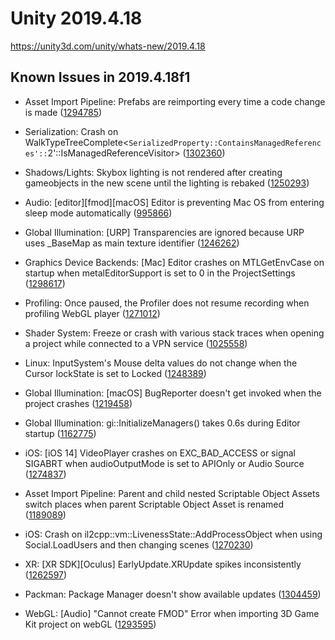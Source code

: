 # Unity 2019.4.18

https://unity3d.com/unity/whats-new/2019.4.18

## Known Issues in 2019.4.18f1



*   Asset Import Pipeline: Prefabs are reimporting every time a code change is made ([1294785](https://issuetracker.unity3d.com/issues/prefabs-are-reimporting-every-time-a-code-change-is-made))
    
*   Serialization: Crash on WalkTypeTreeComplete<`SerializedProperty::ContainsManagedReferences'::`2'::IsManagedReferenceVisitor> ([1302360](https://issuetracker.unity3d.com/issues/crash-on-walktypetreecomplete-serializedproperty-containsmanagedreferences-2-ismanagedreferencevisitor))
    
*   Shadows/Lights: Skybox lighting is not rendered after creating gameobjects in the new scene until the lighting is rebaked ([1250293](https://issuetracker.unity3d.com/issues/skybox-lighting-is-not-shown-after-creating-new-gameobjects-in-the-new-scene))
    
*   Audio: \[editor\]\[fmod\]\[macOS\] Editor is preventing Mac OS from entering sleep mode automatically ([995866](https://issuetracker.unity3d.com/issues/editor-is-preventing-mac-os-from-entering-sleep-mode-automatically))
    
*   Global Illumination: \[URP\] Transparencies are ignored because URP uses \_BaseMap as main texture identifier ([1246262](https://issuetracker.unity3d.com/issues/urp-shadows-from-alpha-materials-are-not-baked-into-a-lightmap-when-using-baked-lit-shader))
    
*   Graphics Device Backends: \[Mac\] Editor crashes on MTLGetEnvCase on startup when metalEditorSupport is set to 0 in the ProjectSettings ([1298617](https://issuetracker.unity3d.com/issues/mac-editor-crashes-on-mtlgetenvcase-on-startup-when-metaleditorsupport-is-set-to-0-in-the-projectsettings))
    
*   Profiling: Once paused, the Profiler does not resume recording when profiling WebGL player ([1271012](https://issuetracker.unity3d.com/issues/once-paused-the-profiler-does-not-resume-recording-when-profiling-webgl-player))
    
*   Shader System: Freeze or crash with various stack traces when opening a project while connected to a VPN service ([1025558](https://issuetracker.unity3d.com/issues/editor-freezes-slash-crashes-when-connected-to-nordvpn))
    
*   Linux: InputSystem's Mouse delta values do not change when the Cursor lockState is set to Locked ([1248389](https://issuetracker.unity3d.com/issues/linux-inputsystems-mouse-delta-values-do-not-change-when-the-cursor-lockstate-is-set-to-locked))
    
*   Global Illumination: \[macOS\] BugReporter doesn't get invoked when the project crashes ([1219458](https://issuetracker.unity3d.com/issues/macos-bugreporter-doesnt-get-invoked-when-the-project-crashes))
    
*   Global Illumination: gi::InitializeManagers() takes 0.6s during Editor startup ([1162775](https://issuetracker.unity3d.com/issues/gi-initializemanagers-takes-0-dot-4s-during-editor-startup))
    
*   iOS: \[iOS 14\] VideoPlayer crashes on EXC\_BAD\_ACCESS or signal SIGABRT when audioOutputMode is set to APIOnly or Audio Source ([1274837](https://issuetracker.unity3d.com/issues/ios-videoplayer-crashes-when-audiooutputmode-is-set-to-apionly-or-audiosource))
    
*   Asset Import Pipeline: Parent and child nested Scriptable Object Assets switch places when parent Scriptable Object Asset is renamed ([1189089](https://issuetracker.unity3d.com/issues/parent-and-child-nested-scriptable-object-assets-switch-places-when-parent-scriptable-object-asset-is-renamed))
    
*   iOS: Crash on il2cpp::vm::LivenessState::AddProcessObject when using Social.LoadUsers and then changing scenes ([1270230](https://issuetracker.unity3d.com/issues/ios-il2cpp-crash-on-il2cpp-vm-livenessstate-addprocessobject-when-using-social-dot-loadusers-and-then-changing-scenes))
    
*   XR: \[XR SDK\]\[Oculus\] EarlyUpdate.XRUpdate spikes inconsistently ([1262597](https://issuetracker.unity3d.com/issues/xr-sdk-oculus-earlyupdate-dot-xrupdate-spikes-inconsistently))
    
*   Packman: Package Manager doesn't show available updates ([1304459](https://issuetracker.unity3d.com/issues/package-manager-doesnt-show-available-updates))
    
*   WebGL: \[Audio\] "Cannot create FMOD" Error when importing 3D Game Kit project on webGL ([1293595](https://issuetracker.unity3d.com/issues/audio-cannot-create-fmod-error-when-importing-3d-game-kit-project-on-webgl))